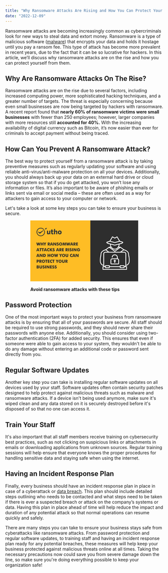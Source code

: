 ```yaml
---
title: "Why Ransomware Attacks Are Rising and How You Can Protect Your Business."
date: "2022-12-09"
---
```


Ransomware attacks are becoming increasingly common as cybercriminals look for new ways to steal data and extort money. Ransomware is a type of malicious software ([malware](https://en.wikipedia.org/wiki/Malware)) that encrypts your data and holds it hostage until you pay a ransom fee. This type of attack has become more prevalent in recent years, due to the fact that it can be so lucrative for hackers. In this article, we’ll discuss why ransomware attacks are on the rise and how you can protect yourself from them. 

## **Why Are Ransomware Attacks On The Rise?** 

Ransomware attacks are on the rise due to several factors, including increased computing power, more sophisticated hacking techniques, and a greater number of targets. The threat is especially concerning because even small businesses are now being targeted by hackers with ransomware. A recent report found that **nearly 60% of ransomware victims were small businesses** with fewer than 250 employees; however, larger companies with more resources still **accounted for 40%.** With the increasing availability of digital currency such as Bitcoin, it’s now easier than ever for criminals to accept payment without being traced. 

## **How Can You Prevent A Ransomware Attack?** 

The best way to protect yourself from a ransomware attack is by taking preventive measures such as regularly updating your software and using reliable anti-virus/anti-malware protection on all your devices. Additionally, you should always back up your data on an external hard drive or cloud storage system so that if you do get attacked, you won’t lose any information or files. It’s also important to be aware of phishing emails or links sent via email or social media – these are often used as a way for attackers to gain access to your computer or network.

Let's take a look at some key steps you can take to ensure your business is secure. 

<figure>

<figure>

![Why Ransomware Attacks Are Rising and How You Can Protect Your Business](images/Why-Ransomware-Attacks-Are-Rising-and-How-You-Can-Protect-Your-Business-1.jpg)

<figcaption>

**Avoid ransomware attacks with these tips**

</figcaption>

</figure>



</figure>

## **Password Protection** 

One of the most important ways to protect your business from ransomware attacks is by ensuring that all of your passwords are secure. All staff should be required to use strong passwords, and they should never share their passwords with anyone else. Additionally, you should consider using two-factor authentication (2FA) for added security. This ensures that even if someone were able to gain access to your system, they wouldn't be able to do any damage without entering an additional code or password sent directly from you. 

## **Regular Software Updates** 

Another key step you can take is installing regular software updates on all devices used by your staff. Software updates often contain security patches designed to help protect against malicious threats such as malware and ransomware attacks. If a device isn't being used anymore, make sure it's wiped clean and any data stored on it is securely destroyed before it's disposed of so that no one can access it. 

## **Train Your Staff** 

It's also important that all staff members receive training on cybersecurity best practices, such as not clicking on suspicious links or attachments in emails or downloading applications from unknown sources. Regular training sessions will help ensure that everyone knows the proper procedures for handling sensitive data and staying safe when using the internet. 

## **Having an Incident Response Plan** 

Finally, every business should have an incident response plan in place in case of a cyberattack or [data breach](https://utho.com/docs/tutorial/how-cloud-firewall-can-help-you-to-avoid-costly-data-breaches/). This plan should include detailed steps outlining who needs to be contacted and what steps need to be taken if there is ever a suspected breach or attack on the company’s systems or data. Having this plan in place ahead of time will help reduce the impact and duration of any potential attack so that normal operations can resume quickly and safely. 

There are many steps you can take to ensure your business stays safe from cyberattacks like ransomware attacks. From password protection and regular software updates, to training staff and having an incident response plan ready for any potential breaches, these measures will help keep your business protected against malicious threats online at all times. Taking the necessary precautions now could save you from severe damage down the line, so make sure you're doing everything possible to keep your organization safe!
